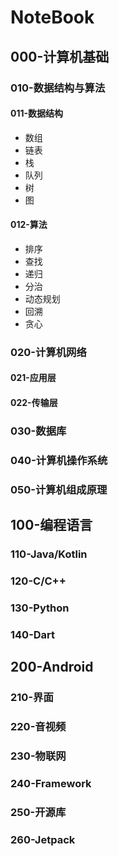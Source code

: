 # NoteBook

## 000-计算机基础

### 010-数据结构与算法

#### 011-数据结构

- 数组
- 链表
- 栈
- 队列
- 树
- 图

#### 012-算法

- 排序
- 查找
- 递归
- 分治
- 动态规划
- 回溯
- 贪心

### 020-计算机网络

#### 021-应用层

#### 022-传输层





### 030-数据库

### 040-计算机操作系统

### 050-计算机组成原理

## 100-编程语言

### 110-Java/Kotlin

### 120-C/C++

### 130-Python

### 140-Dart

## 200-Android

### 210-界面

### 220-音视频

### 230-物联网

### 240-Framework

### 250-开源库

### 260-Jetpack





